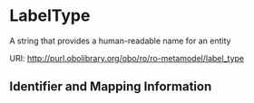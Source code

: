 # LabelType

A string that provides a human-readable name for an entity

URI: http://purl.obolibrary.org/obo/ro/ro-metamodel/label_type







## Identifier and Mapping Information







